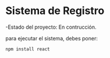 <h1>Sistema de Registro</h1>

-Estado del proyecto: En contrucción.

para ejecutar el sistema, debes poner:

```npm install react```
